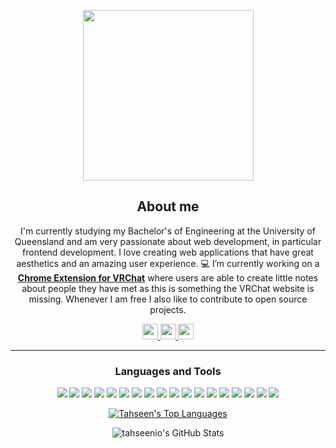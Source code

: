 <p align="center"><img width="273px" src="https://i.giphy.com/media/D2N1zK8BiKZYOzI4fQ/giphy.webp"></p>

<div class="myWrapper" align="center" markdown="1">

## About me

I'm currently studying my Bachelor's of Engineering at the University of Queensland and am very passionate about web development, in particular frontend development. I love creating web applications that have great aesthetics and an amazing user experience. 💻 I’m currently working on a **[Chrome Extension for VRChat](https://github.com/tahseenio/vrchat-notes-chrome-extension)** where users are able to create little notes about people they have met as this is something the VRChat website is missing. Whenever I am free I also like to contribute to open source projects.
    
<a href="https://tahseen.com.au">
    <img src="https://img.shields.io/badge/ePORTFOLIO-green?style=for-the-badge" height=25>
</a> 
<a href="mailto:tahseenislam@outlook.com.au">
    <img src="https://img.shields.io/badge/EMAIL-blue?style=for-the-badge" height=25>
</a> 
<a href="https://www.linkedin.com/in/tahseen1/">
    <img src="https://img.shields.io/badge/linkedin-%230077B5.svg?&style=for-the-badge&logo=linkedin&logoColor=white" height=25>
</a> 

<hr>

<h3 align="center">Languages and Tools</h3>
<p align="center">
  <img src="https://img.shields.io/badge/Visual%20Studio%20Code-0078d7.svg?style=for-the-badge&logo=visual-studio-code&logoColor=white" >
  <img src="https://img.shields.io/badge/react-%2320232a.svg?style=for-the-badge&logo=react&logoColor=%2361DAFB" >
  <img src="https://img.shields.io/badge/react_native-%2320232a.svg?style=for-the-badge&logo=react&logoColor=%2361DAFB" >
  <img src="https://img.shields.io/badge/typescript-%23007ACC.svg?style=for-the-badge&logo=typescript&logoColor=white" >
  <img src="https://img.shields.io/badge/javascript-%23323330.svg?style=for-the-badge&logo=javascript&logoColor=%23F7DF1E" >
  <img src="https://img.shields.io/badge/html5-%23E34F26.svg?style=for-the-badge&logo=html5&logoColor=white" >
  <img src="https://img.shields.io/badge/css3-%231572B6.svg?style=for-the-badge&logo=css3&logoColor=white" >
  <img src="https://img.shields.io/badge/Framer-black?style=for-the-badge&logo=framer&logoColor=blue" >
  <img src="https://img.shields.io/badge/SASS-hotpink.svg?style=for-the-badge&logo=SASS&logoColor=white" >
  <img src="https://img.shields.io/badge/git-%23F05033.svg?style=for-the-badge&logo=git&logoColor=white" >
  <img src="https://img.shields.io/badge/-cypress-%23E5E5E5?style=for-the-badge&logo=cypress&logoColor=058a5e" >
  <img src="https://img.shields.io/badge/-jest-%23C21325?style=for-the-badge&logo=jest&logoColor=white" >
  <img src="https://img.shields.io/badge/vercel-%23000000.svg?style=for-the-badge&logo=vercel&logoColor=white" >
  <img src="https://img.shields.io/badge/Next-black?style=for-the-badge&logo=next.js&logoColor=white" >
  <img src="https://img.shields.io/badge/Firebase-039BE5?style=for-the-badge&logo=Firebase&logoColor=white" >
  <img src="https://img.shields.io/badge/node.js-6DA55F?style=for-the-badge&logo=node.js&logoColor=white" >
  <img src="https://img.shields.io/badge/express.js-%23404d59.svg?style=for-the-badge&logo=express&logoColor=%2361DAFB" >
  <img src="https://img.shields.io/badge/figma-%23F24E1E.svg?style=for-the-badge&logo=figma&logoColor=white" >
</p>

<a href="https://github.com/tahseenio/github-readme-stats"><img alt="Tahseen's Top Languages" src="https://github-readme-stats.vercel.app/api/top-langs/?username=tahseenio&langs_count=8&count_private=true&layout=compact&theme=react&hide_border=true&bg_color=0D1117" /></a>

<p align="center"><img alt="tahseenio's GitHub Stats" src="https://github-readme-stats.vercel.app/api?username=tahseenio&show_icons=true&hide_border=true&count_private=true&theme=react"></p>

<div class="myWrapper" align="center" markdown="1">

